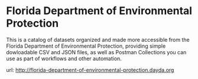 # Florida Department of Environmental Protection

This is a catalog of datasets organized and made more accessible from the Florida Department of Environmental Protection, providing simple dowloadable CSV and JSON files, as well as Postman Collections you can use as part of workflows and other automation.

url: http://florida-department-of-environmental-protection.dayda.org


